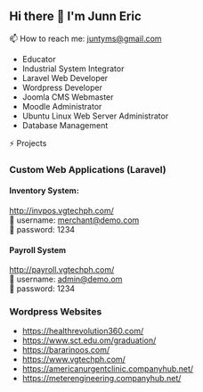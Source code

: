 ## Hi there 👋 I'm Junn Eric

📫 How to reach me: juntyms@gmail.com
- Educator
- Industrial System Integrator
- Laravel Web Developer
- Wordpress Developer
- Joomla CMS Webmaster
- Moodle Administrator
- Ubuntu Linux Web Server Administrator
- Database Management
  
⚡ Projects
### Custom Web Applications (Laravel)
#### Inventory System:
http://invpos.vgtechph.com/  
👤 username: merchant@demo.com  
🔑 password: 1234  

#### Payroll System
http://payroll.vgtechph.com/  
👤 username: admin@demo.om  
🔑 password: 1234  

### Wordpress Websites
- https://healthrevolution360.com/
- https://www.sct.edu.om/graduation/
- https://bararinoos.com/
- https://www.vgtechph.com/
- https://americanurgentclinic.companyhub.net/
- https://meterengineering.companyhub.net/
<!--
**juntyms/juntyms** is a ✨ _special_ ✨ repository because its `README.md` (this file) appears on your GitHub profile.

Here are some ideas to get you started:

- 🔭 I’m currently working on ...
- 🌱 I’m currently learning ...
- 👯 I’m looking to collaborate on ...
- 🤔 I’m looking for help with ...
- 💬 Ask me about ...
- 📫 How to reach me: ...
- 😄 Pronouns: ...
- ⚡ Fun fact: ...
-->
